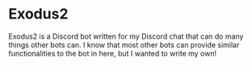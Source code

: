 # Exodus2
Exodus2 is a Discord bot written for my Discord chat that can do many things other bots can. I know that most other bots can provide similar functionalities to the bot in here, but I wanted to write my own!
